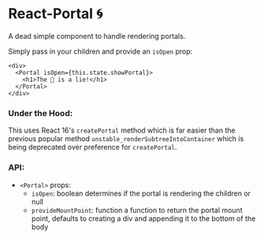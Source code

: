 # React-Portal 🌀

A dead simple component to handle rendering portals.

Simply pass in your children and provide an `isOpen` prop:

```JSX
<div>
  <Portal isOpen={this.state.showPortal}>
    <h1>The 🍰 is a lie!</h1>
  </Portal>
</div>
```

### Under the Hood:

This uses React 16's `createPortal` method which is far easier than the previous popular method `unstable_renderSubtreeIntoContainer`
which is being deprecated over preference for `createPortal`.

### API:

* `<Portal>` props:
  * `isOpen`: boolean determines if the portal is rendering the children or null
  * `provideMountPoint`: function a function to return the portal mount point, defaults to creating a div and appending it to the bottom of the body
